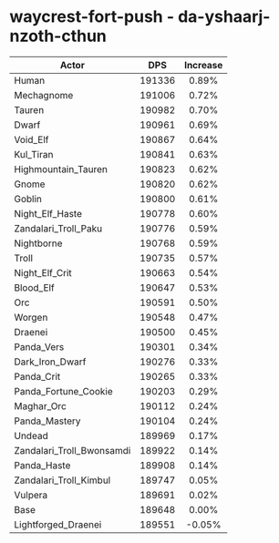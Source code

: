 # waycrest-fort-push - da-yshaarj-nzoth-cthun
| Actor | DPS | Increase |
|---|:---:|:---:|
|Human|191336|0.89%|
|Mechagnome|191006|0.72%|
|Tauren|190982|0.70%|
|Dwarf|190961|0.69%|
|Void_Elf|190867|0.64%|
|Kul_Tiran|190841|0.63%|
|Highmountain_Tauren|190823|0.62%|
|Gnome|190820|0.62%|
|Goblin|190800|0.61%|
|Night_Elf_Haste|190778|0.60%|
|Zandalari_Troll_Paku|190776|0.59%|
|Nightborne|190768|0.59%|
|Troll|190735|0.57%|
|Night_Elf_Crit|190663|0.54%|
|Blood_Elf|190647|0.53%|
|Orc|190591|0.50%|
|Worgen|190548|0.47%|
|Draenei|190500|0.45%|
|Panda_Vers|190301|0.34%|
|Dark_Iron_Dwarf|190276|0.33%|
|Panda_Crit|190265|0.33%|
|Panda_Fortune_Cookie|190203|0.29%|
|Maghar_Orc|190112|0.24%|
|Panda_Mastery|190104|0.24%|
|Undead|189969|0.17%|
|Zandalari_Troll_Bwonsamdi|189922|0.14%|
|Panda_Haste|189908|0.14%|
|Zandalari_Troll_Kimbul|189747|0.05%|
|Vulpera|189691|0.02%|
|Base|189648|0.00%|
|Lightforged_Draenei|189551|-0.05%|
